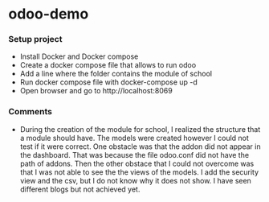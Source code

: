 # odoo-demo
### Setup project
- Install Docker and Docker compose
- Create a docker compose file that allows to run odoo
- Add a line where the folder contains the module of school
- Run docker compose file with docker-compose up -d
- Open browser and go to http://localhost:8069

### Comments
- During the creation of the module for school, I realized the structure that a module should have. The models were created however I could not test if it were correct. One obstacle was that the addon did not appear in the dashboard. That was because the file odoo.conf did not have the path of addons. Then the other obstace that I could not overcome was that I was not able to see the the views of the models. I add the security view and the csv, but I do not know why it does not show. I have seen different blogs but not achieved yet. 
